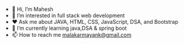 - 👋 Hi, I’m Mahesh
- 👀 I’m interested in full stack web development
- ❤️ Ask me about JAVA, HTML, CSS, JavaScript, DSA, and Bootstrap
- 🌱 I’m currently learning java,DSA & spring boot
- 📫 How to reach me malakarmayank@gmail.com
